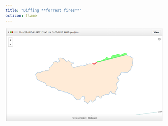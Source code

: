 ```yaml
---
title: "Diffing **forrest fires**"
octicon: flame
---
```


![National Park Service Forrest Fire Diff](images/nps.png)
